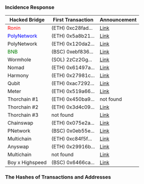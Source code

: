 ### Incidence Response 
| Hacked Bridge | First Transaction | Announcement |
|---|---|---|
| <span style="color:red">Ronin</span> | (ETH) 0xc28fad... | [Link](https://twitter.com/Ronin_Network/status/1508828719711879168) |
| <span style="color:blue">PolyNetwork</span> | (ETH) 0x5a8b21... | [Link](https://twitter.com/PolyNetwork2/status/1425073987164381196) |
| PolyNetwork | (ETH) 0x120da2... | [Link](https://twitter.com/PolyNetwork2/status/1675384703149568001) |
| <span style="color:green">BNB</span> | (BSC) 0xebf836... | [Link](https://twitter.com/BNBCHAIN/status/1578148078636650496) |
| Wormhole | (SOL) 2zCz2Gg... | [Link](https://twitter.com/wormholecrypto/status/1488976115750383626) |
| Nomad | (ETH) 0x61497a... | [Link](https://twitter.com/nomadxyz_/status/1554246853348036608) |
| Harmony | (ETH) 0x27981c... | [Link](https://twitter.com/harmonyprotocol/status/1540110924400324608) |
| Qubit | (ETH) 0xac7292... | [Link](https://twitter.com/qubitfin/status/1486870238591594497) |
| Meter | (ETH) 0x519a66... | [Link](https://twitter.com/meter_io/status/1490045486606139392) |
| Thorchain #1 | (ETH) 0x450ba9... | not found |
| Thorchain #2 | (ETH) 0x3d4c09... | [Link](https://twitter.com/THORChain/status/1415813696857591813) |
| Thorchain #3 | not found | [Link](https://twitter.com/defixbt/status/1418338501255335937) |
| Chainswap | (ETH) 0x075e2a... | [Link](https://twitter.com/chain_swap/status/1414019554603307017) |
| PNetwork | (BSC) 0x0eb55e... | [Link](https://twitter.com/pnetworkdefi/status/1439690593211490324?lang=en) |
| Multichain | (ETH) 0xc84f5f... | [Link](https://twitter.com/MultichainOrg/status/1484036449955553285) |
| Anyswap | (ETH) 0x29916b... | [Link](https://twitter.com/MultichainOrg/status/1414248253822881793) |
| Multichain | not found | [Link](https://twitter.com/multichainorg/status/1677096839731097600) |
| Boy x Highspeed | (BSC) 0x6466ca... | [Link](https://twitter.com/BXH_Blockchain/status/1454366374353010695) |



### The Hashes of Transactions and Addresses
